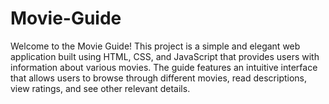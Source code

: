 # Movie-Guide
Welcome to the Movie Guide! This project is a simple and elegant web application built using HTML, CSS, and JavaScript that provides users with information about various movies. The guide features an intuitive interface that allows users to browse through different movies, read descriptions, view ratings, and see other relevant details.</br>

